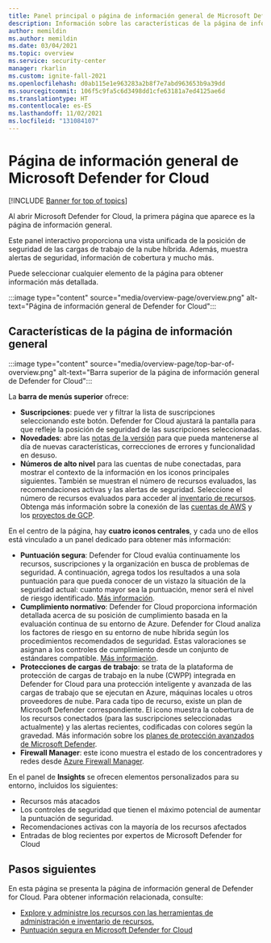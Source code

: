 ```yaml
---
title: Panel principal o página de información general de Microsoft Defender for Cloud
description: Información sobre las características de la página de información general de Defender for Cloud
author: memildin
ms.author: memildin
ms.date: 03/04/2021
ms.topic: overview
ms.service: security-center
manager: rkarlin
ms.custom: ignite-fall-2021
ms.openlocfilehash: d0ab115e1e963283a2b8f7e7abd963653b9a39dd
ms.sourcegitcommit: 106f5c9fa5c6d3498dd1cfe63181a7ed4125ae6d
ms.translationtype: HT
ms.contentlocale: es-ES
ms.lasthandoff: 11/02/2021
ms.locfileid: "131084107"
---
```

# <a name="microsoft-defender-for-clouds-overview-page"></a>Página de información general de Microsoft Defender for Cloud

[!INCLUDE [Banner for top of topics](./includes/banner.md)]

Al abrir Microsoft Defender for Cloud, la primera página que aparece es la página de información general. 

Este panel interactivo proporciona una vista unificada de la posición de seguridad de las cargas de trabajo de la nube híbrida. Además, muestra alertas de seguridad, información de cobertura y mucho más.

Puede seleccionar cualquier elemento de la página para obtener información más detallada.

:::image type="content" source="media/overview-page/overview.png" alt-text="Página de información general de Defender for Cloud":::

## <a name="features-of-the-overview-page"></a>Características de la página de información general

:::image type="content" source="media/overview-page/top-bar-of-overview.png" alt-text="Barra superior de la página de información general de Defender for Cloud":::

La **barra de menús superior** ofrece:
- **Suscripciones**: puede ver y filtrar la lista de suscripciones seleccionando este botón. Defender for Cloud ajustará la pantalla para que refleje la posición de seguridad de las suscripciones seleccionadas.
- **Novedades**: abre las [notas de la versión](release-notes.md) para que pueda mantenerse al día de nuevas características, correcciones de errores y funcionalidad en desuso.
- **Números de alto nivel** para las cuentas de nube conectadas, para mostrar el contexto de la información en los iconos principales siguientes. También se muestran el número de recursos evaluados, las recomendaciones activas y las alertas de seguridad. Seleccione el número de recursos evaluados para acceder al [inventario de recursos](asset-inventory.md). Obtenga más información sobre la conexión de las [cuentas de AWS](quickstart-onboard-aws.md) y los [proyectos de GCP](quickstart-onboard-gcp.md).


En el centro de la página, hay **cuatro iconos centrales**, y cada uno de ellos está vinculado a un panel dedicado para obtener más información:
- **Puntuación segura**: Defender for Cloud evalúa continuamente los recursos, suscripciones y la organización en busca de problemas de seguridad. A continuación, agrega todos los resultados a una sola puntuación para que pueda conocer de un vistazo la situación de la seguridad actual: cuanto mayor sea la puntuación, menor será el nivel de riesgo identificado. [Más información](secure-score-security-controls.md).
- **Cumplimiento normativo**: Defender for Cloud proporciona información detallada acerca de su posición de cumplimiento basada en la evaluación continua de su entorno de Azure. Defender for Cloud analiza los factores de riesgo en su entorno de nube híbrida según los procedimientos recomendados de seguridad. Estas valoraciones se asignan a los controles de cumplimiento desde un conjunto de estándares compatible. [Más información](regulatory-compliance-dashboard.md).
- **Protecciones de cargas de trabajo**: se trata de la plataforma de protección de cargas de trabajo en la nube (CWPP) integrada en Defender for Cloud para una protección inteligente y avanzada de las cargas de trabajo que se ejecutan en Azure, máquinas locales u otros proveedores de nube. Para cada tipo de recurso, existe un plan de Microsoft Defender correspondiente. El icono muestra la cobertura de los recursos conectados (para las suscripciones seleccionadas actualmente) y las alertas recientes, codificadas con colores según la gravedad. Más información sobre los [planes de protección avanzados de Microsoft Defender](defender-for-cloud-introduction.md).
- **Firewall Manager**: este icono muestra el estado de los concentradores y redes desde [Azure Firewall Manager](../firewall-manager/overview.md). 


En el panel de **Insights** se ofrecen elementos personalizados para su entorno, incluidos los siguientes:
- Recursos más atacados
- Los controles de seguridad que tienen el máximo potencial de aumentar la puntuación de seguridad.
- Recomendaciones activas con la mayoría de los recursos afectados
- Entradas de blog recientes por expertos de Microsoft Defender for Cloud

## <a name="next-steps"></a>Pasos siguientes

En esta página se presenta la página de información general de Defender for Cloud. Para obtener información relacionada, consulte:

- [Explore y administre los recursos con las herramientas de administración e inventario de recursos.](asset-inventory.md)
- [Puntuación segura en Microsoft Defender for Cloud](secure-score-security-controls.md)
